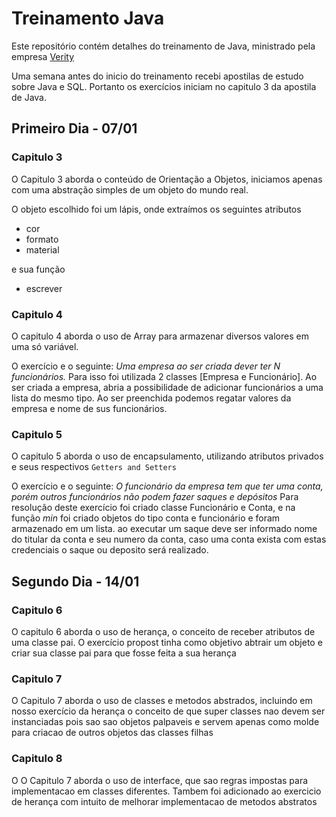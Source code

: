 # Treinamento Java

Este repositório contém detalhes do treinamento de Java, ministrado pela empresa [Verity](http://verity.com.br/)

Uma semana antes do inicio do treinamento recebi apostilas de estudo sobre Java e SQL. Portanto os exercícios iniciam no capitulo 3 da apostila de Java.

## Primeiro Dia - 07/01

### Capitulo 3
O Capitulo 3 aborda o conteúdo de Orientação a Objetos, iniciamos apenas com uma abstração simples de um objeto do mundo real.

O objeto escolhido foi um lápis, onde extraímos os seguintes atributos

- cor
- formato
- material

e sua função

- escrever

### Capitulo 4
O capitulo 4 aborda o uso de Array para armazenar diversos valores em uma só variável.

O exercício e o seguinte: _Uma empresa ao ser criada dever ter N funcionários._ Para isso foi utilizada 2 classes [Empresa e Funcionário].
Ao ser criada a empresa, abria a possibilidade de adicionar funcionários a uma lista do mesmo tipo. Ao ser preenchida podemos regatar valores da empresa e nome de sus funcionários.

### Capitulo 5
O capitulo 5 aborda o uso de encapsulamento, utilizando atributos privados e seus respectivos `Getters and Setters` 

O exercício e o seguinte: _O funcionário da empresa tem que ter uma conta, porém outros funcionários não podem fazer saques e depósitos_
Para resolução deste exercício foi criado classe Funcionário e Conta, e na função _min_ foi criado objetos do tipo conta e funcionário e foram armazenado em um lista.
ao executar um saque deve ser informado nome do titular da conta e seu numero da conta, caso uma conta exista com estas credenciais o saque ou deposito será realizado.

## Segundo Dia - 14/01

### Capitulo 6
O capitulo 6 aborda o uso de herança, o conceito de receber atributos de uma classe pai. O exercício propost tinha como objetivo
abtrair um objeto e criar sua classe pai para que fosse feita a sua herança

### Capitulo 7
O Capitulo 7 aborda o uso de classes e metodos abstrados, incluindo em nosso exercício da herança o conceito de que super classes nao devem ser instanciadas
pois sao sao objetos palpaveis e servem apenas como molde para criacao de outros objetos das classes filhas

### Capitulo 8
O O Capitulo 7 aborda o uso de interface, que sao regras impostas para implementacao em classes diferentes. Tambem foi adicionado ao exercicio de herança com intuito de melhorar 
implementacao de metodos abstratos
